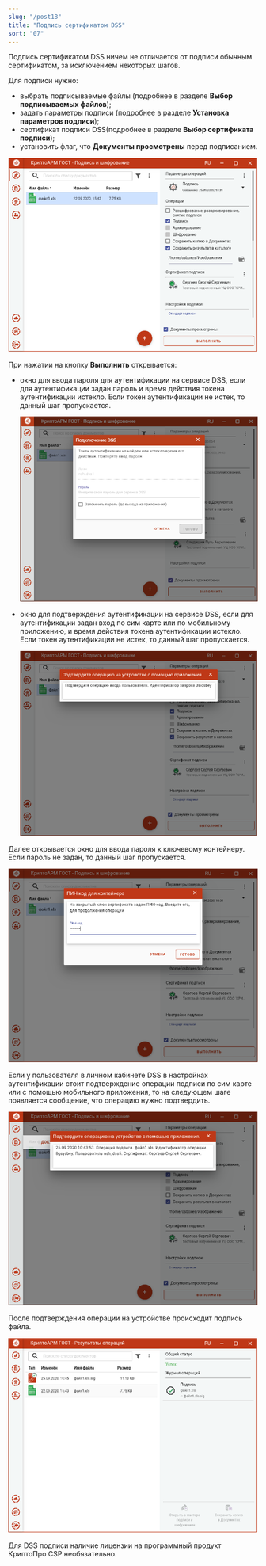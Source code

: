 ```yaml
---
slug: "/post18"
title: "Подпись сертификатом DSS"
sort: "07"
---
```


Подпись сертификатом DSS ничем не отличается от подписи обычным сертификатом, за исключением некоторых шагов.

Для подписи нужно:
-  выбрать подписываемые файлы (подробнее в разделе **Выбор подписываемых файлов**);
-  задать параметры подписи (подробнее в разделе **Установка параметров подписи**);
-  сертификат подписи DSS(подробнее в разделе **Выбор сертификата подписи**); 
-  установить флаг, что **Документы просмотрены** перед подписанием.

![dss-params.png](./images/dss-params.png "Выбор файлов и сертификата для подписи DSS")

При нажатии на кнопку **Выполнить** открывается:

-   окно для ввода пароля для аутентификации на сервисе DSS, если для аутентификации задан пароль и время действия токена аутентификации истекло. Если токен аутентификации не истек, то данный шаг пропускается.

	![dss-passwd.png](./images/dss-passwd.png "Ввод пароля аутентификации на сервисе DSS")

-   окно для подтверждения аутентификации на сервисе DSS, если для аутентификации задан вход по сим карте или по мобильному приложению, и время действия токена аутентификации истекло. Если токен аутентификации не истек, то данный шаг пропускается.

	![dss-confirm.png](./images/dss-confirm.png "Окно подтверждения аутентификации на сервисе DSS")

Далее открывается окно для ввода пароля к ключевому контейнеру. Если пароль не задан, то данный шаг пропускается.

![dss-cont-passwd.png](./images/dss-cont-passwd.png "Ввод пароля к ключевому контейнеру")

Если у пользователя в личном кабинете DSS в настройках аутентификации стоит подтверждение операции подписи по сим карте или с помощью мобильного приложения, то на следующем шаге появляется сообщение, что операцию нужно подтвердить.

![dss-wait.png](./images/dss-wait.png "Окно ожидания подтверждения операции подписи")

После подтверждения операции на устройстве происходит подпись файла.

![dss-signed.png](./images/dss-signed.png "Подписанный файл")

Для DSS подписи наличие лицензии на программный продукт КриптоПро CSP необязательно.

